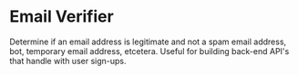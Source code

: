 # Email Verifier
Determine if an email address is legitimate and not a spam email address, bot, temporary email address, etcetera. Useful for building back-end API's that handle with user sign-ups.
